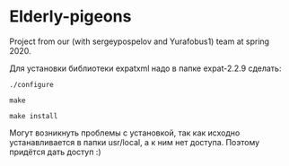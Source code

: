 # Elderly-pigeons
Project from our (with sergeypospelov and Yurafobus1) team at spring 2020.

Для установки библиотеки expatxml надо в папке expat-2.2.9 сделать:

`./configure`

`make`

`make install`

Могут возникнуть проблемы с установкой, так как исходно устанавливается в папки usr/local, а к ним нет доступа. Поэтому придётся дать доступ :)
